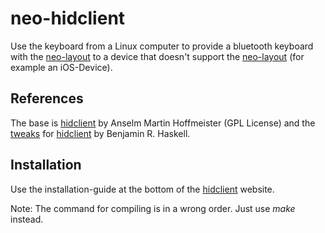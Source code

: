 neo-hidclient
=============

Use the keyboard from a Linux computer to provide a bluetooth keyboard with the [neo-layout](http://neo-layout.org/) to a device that doesn't support the [neo-layout](http://neo-layout.org/) (for example an iOS-Device).


References
------------

The base is [hidclient](http://anselm.hoffmeister.be/computer/hidclient/index.html.en) by Anselm Martin Hoffmeister (GPL License) and the [tweaks](https://github.com/benizi/hidclient) for [hidclient](http://anselm.hoffmeister.be/computer/hidclient/index.html.en) by Benjamin R. Haskell.


Installation
------------
Use the installation-guide at the bottom of the [hidclient](http://anselm.hoffmeister.be/computer/hidclient/index.html.en) website.

Note: The command for compiling is in a wrong order. Just use *make* instead.
